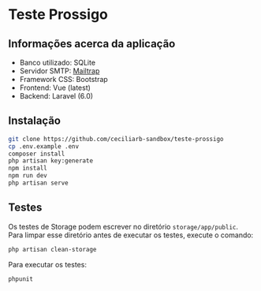 # Teste Prossigo

## Informações acerca da aplicação
- Banco utilizado: SQLite 
- Servidor SMTP: [Mailtrap](https://mailtrap.io)
- Framework CSS: Bootstrap
- Frontend: Vue (latest)
- Backend: Laravel (6.0)

## Instalação
```bash
git clone https://github.com/ceciliarb-sandbox/teste-prossigo
cp .env.example .env
composer install
php artisan key:generate
npm install
npm run dev
php artisan serve
```

## Testes
Os testes de Storage podem escrever no diretório `storage/app/public`.  
Para limpar esse diretório antes de executar os testes, execute o comando:
```bash
php artisan clean-storage
```

Para executar os testes:
```bash
phpunit
```
